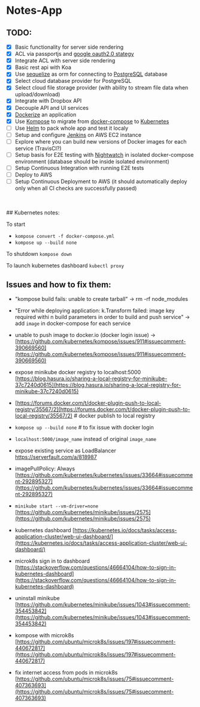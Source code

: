 # Notes-App

## TODO:

-   [x] Basic functionality for server side rendering
-   [x] ACL via passportjs and [google oauth2.0 stategy](https://github.com/jaredhanson/passport-google-oauth2)
-   [x] Integrate ACL with server side rendering
-   [x] Basic rest api with Koa
-   [x] Use [sequelize](https://github.com/sequelize/sequelize/) as orm for connecting to [PostgreSQL](https://www.postgresql.org/) database
-   [x] Select cloud database provider for PostgreSQL
-   [x] Select cloud file storage provider (with ability to stream file data when upload/download)
-   [x] Integrate with Dropbox API
-   [x] Decouple API and UI services
-   [x] [Dockerize](https://docs.docker.com/get-started/part2/#dockerfile) an application
-   [x] Use [Kompose](http://kompose.io/) to migrate from [docker-compose](https://docs.docker.com/compose/) to [Kubernetes](https://kubernetes.io/)
-   [ ] Use [Helm](https://helm.sh/) to pack whole app and test it localy
-   [ ] Setup and configure [Jenkins](https://github.com/helm/charts/tree/master/stable/jenkins) on AWS EC2 instance
-   [ ] Explore where you can build new versions of Docker images for each service (TravisCI?)
-   [ ] Setup basis for E2E testing with [Nightwatch](http://nightwatchjs.org/) in isolated docker-compose environment (database should be inside isolated environment)
-   [ ] Setup Continuous Integration with running E2E tests
-   [ ] Deploy to AWS
-   [ ] Setup Continuous Deployment to AWS (it should automatically deploy only when all CI checks are successfully passed)

<br>
<br>
## Kubernetes notes:

To start

-   `kompose convert -f docker-compose.yml`
-   `kompose up --build none`

To shutdown `kompose down`

To launch kubernetes dashboard `kubectl proxy`

## Issues and how to fix them:

-   "kompose build fails: unable to create tarball" -> rm -rf node_modules

-   "Error while deploying application: k.Transform failed: image key required withi
    n build parameters in order to build and push service" -> add `image` in docker-compose for each service

-   unable to push image to docker.io (docker login issue) -> [https://github.com/kubernetes/kompose/issues/911#issuecomment-390669560](https://github.com/kubernetes/kompose/issues/911#issuecomment-390669560)

-   expose minikube docker registry to localhost:5000 [https://blog.hasura.io/sharing-a-local-registry-for-minikube-37c7240d0615](https://blog.hasura.io/sharing-a-local-registry-for-minikube-37c7240d0615)

-   [https://forums.docker.com/t/docker-plugin-push-to-local-registry/35567/2](https://forums.docker.com/t/docker-plugin-push-to-local-registry/35567/2) # docker publish to local registry

-   `kompose up --build none` # to fix issue with docker login

-   `localhost:5000/image_name` instead of original `image_name`

-   expose existing service as LoadBalancer https://serverfault.com/a/818987

-   imagePullPolicy: Always [https://github.com/kubernetes/kubernetes/issues/33664#issuecomment-292895327](https://github.com/kubernetes/kubernetes/issues/33664#issuecomment-292895327)

-   `minikube start --vm-driver=none` [https://github.com/kubernetes/minikube/issues/2575](https://github.com/kubernetes/minikube/issues/2575)

-   kubernetes dashboard [https://kubernetes.io/docs/tasks/access-application-cluster/web-ui-dashboard/](https://kubernetes.io/docs/tasks/access-application-cluster/web-ui-dashboard/)

*   microk8s sign in to dashboard [https://stackoverflow.com/questions/46664104/how-to-sign-in-kubernetes-dashboard](https://stackoverflow.com/questions/46664104/how-to-sign-in-kubernetes-dashboard)

*   uninstall minikube [https://github.com/kubernetes/minikube/issues/1043#issuecomment-354453842](https://github.com/kubernetes/minikube/issues/1043#issuecomment-354453842)

*   kompose with microk8s [https://github.com/ubuntu/microk8s/issues/197#issuecomment-440672817](https://github.com/ubuntu/microk8s/issues/197#issuecomment-440672817)

*   fix internet access from pods in microk8s [https://github.com/ubuntu/microk8s/issues/75#issuecomment-407363693](https://github.com/ubuntu/microk8s/issues/75#issuecomment-407363693)
